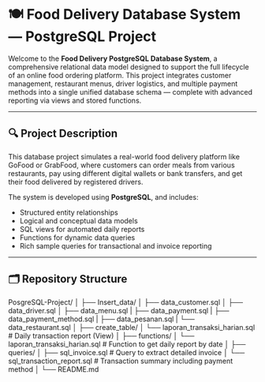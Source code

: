 # 🍽️ Food Delivery Database System — PostgreSQL Project

Welcome to the **Food Delivery PostgreSQL Database System**, a comprehensive relational data model designed to support the full lifecycle of an online food ordering platform. This project integrates customer management, restaurant menus, driver logistics, and multiple payment methods into a single unified database schema — complete with advanced reporting via views and stored functions.

---

## 🔍 Project Description

This database project simulates a real-world food delivery platform like GoFood or GrabFood, where customers can order meals from various restaurants, pay using different digital wallets or bank transfers, and get their food delivered by registered drivers.

The system is developed using **PostgreSQL**, and includes:
- Structured entity relationships
- Logical and conceptual data models
- SQL views for automated daily reports
- Functions for dynamic data queries
- Rich sample queries for transactional and invoice reporting

---

## 🗂️ Repository Structure

PosgreSQL-Project/
│
├── Insert_data/
│ ├── data_customer.sql
│ ├── data_driver.sql
│ ├── data_menu.sql
| ├── data_payment.sql
| ├── data_payment_method.sql
| ├── data_pesanan.sql
| └── data_restaurant.sql
│
├── create_table/
│ └── laporan_transaksi_harian.sql # Daily transaction report (View)
│
├── functions/
│ └── laporan_transaksi_harian.sql # Function to get daily report by date
│
├── queries/
│ ├── sql_invoice.sql # Query to extract detailed invoice
│ └── sql_transaction_report.sql # Transaction summary including payment method
│
└── README.md

